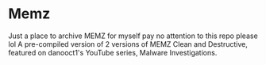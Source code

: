 # Memz
Just a place to archive MEMZ for myself pay no attention to this repo please lol
A pre-compiled version of 2 versions of MEMZ Clean and Destructive, featured on danooct1's YouTube series, Malware Investigations. 
